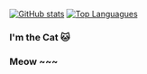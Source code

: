 [![GitHub stats](https://github-readme-stats.vercel.app/api?username=Elaina69&show_icons=true&theme=gotham&border_color=0fffbf&include_all_commits=true)]()
[![Top Languagues](https://github-readme-stats.vercel.app/api/top-langs/?username=Elaina69&layout=compact&theme=gotham&border_color=0fffbf)]()

### I'm the Cat 🐱
### Meow ~~~

<!--
**Elaina69/Elaina69** is a ✨ _special_ ✨ repository because its `README.md` (this file) appears on your GitHub profile.

Here are some ideas to get you started:

- 🔭 I’m currently working on ...
- 🌱 I’m currently learning ...
- 👯 I’m looking to collaborate on ...
- 🤔 I’m looking for help with ...
- 💬 Ask me about ...
- 📫 How to reach me: ...
- 😄 Pronouns: ...
- ⚡ Fun fact: ...
-->
